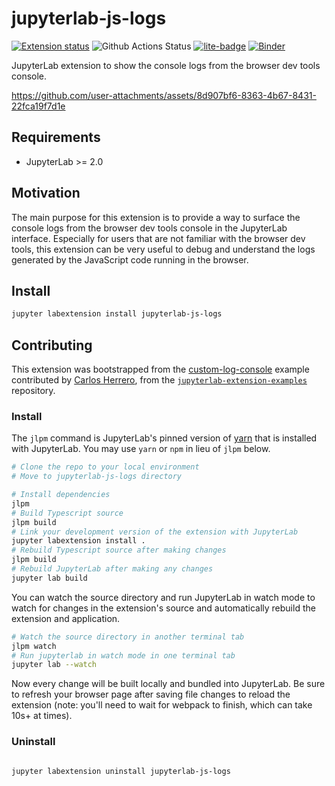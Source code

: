 # jupyterlab-js-logs

[![Extension status](https://img.shields.io/badge/status-ready-success 'ready to be used')](https://jupyterlab-contrib.github.io/)
![Github Actions Status](https://github.com/jupyterlab-contrib/jupyterlab-js-logs/workflows/Build/badge.svg)
[![lite-badge](https://jupyterlite.rtfd.io/en/latest/_static/badge.svg)](https://jupyterlab-contrib.github.io/jupyterlab-js-logs)
[![Binder](https://mybinder.org/badge_logo.svg)](https://mybinder.org/v2/gh/jupyterlab-contrib/jupyterlab-js-logs/main?urlpath=lab)

JupyterLab extension to show the console logs from the browser dev tools console.

https://github.com/user-attachments/assets/8d907bf6-8363-4b67-8431-22fca19f7d1e

## Requirements

- JupyterLab >= 2.0

## Motivation

The main purpose for this extension is to provide a way to surface the console logs from the browser dev tools console in the JupyterLab interface.
Especially for users that are not familiar with the browser dev tools, this extension can be very useful to debug and understand the logs generated by the JavaScript code running in the browser.

## Install

```bash
jupyter labextension install jupyterlab-js-logs
```

## Contributing

This extension was bootstrapped from the [custom-log-console](https://github.com/jupyterlab/extension-examples/tree/master/custom-log-console) example contributed by [Carlos Herrero](https://github.com/hbcarlos), from the [`jupyterlab-extension-examples`](https://github.com/jupyterlab/extension-examples) repository.

### Install

The `jlpm` command is JupyterLab's pinned version of
[yarn](https://yarnpkg.com/) that is installed with JupyterLab. You may use
`yarn` or `npm` in lieu of `jlpm` below.

```bash
# Clone the repo to your local environment
# Move to jupyterlab-js-logs directory

# Install dependencies
jlpm
# Build Typescript source
jlpm build
# Link your development version of the extension with JupyterLab
jupyter labextension install .
# Rebuild Typescript source after making changes
jlpm build
# Rebuild JupyterLab after making any changes
jupyter lab build
```

You can watch the source directory and run JupyterLab in watch mode to watch for changes in the extension's source and automatically rebuild the extension and application.

```bash
# Watch the source directory in another terminal tab
jlpm watch
# Run jupyterlab in watch mode in one terminal tab
jupyter lab --watch
```

Now every change will be built locally and bundled into JupyterLab. Be sure to refresh your browser page after saving file changes to reload the extension (note: you'll need to wait for webpack to finish, which can take 10s+ at times).

### Uninstall

```bash

jupyter labextension uninstall jupyterlab-js-logs
```
